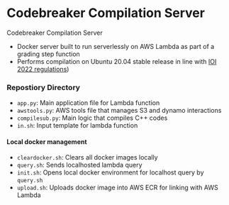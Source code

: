 # Codebreaker Compilation Server
Codebreaker Compilation Server

- Docker server built to run serverlessly on AWS Lambda as part of a grading step function
- Performs compilation on Ubuntu 20.04 stable release in line with [IOI 2022 regulations](https://ioi2022.id/contest-environment/))

### Repostiory Directory
- `app.py`: Main application file for Lambda function
- `awstools.py`: AWS tools file that manages S3 and dynamo interactions
- `compilesub.py`: Main logic that compiles C++ codes
- `in.sh`: Input template for lambda function

#### Local docker management
- `cleardocker.sh`: Clears all docker images locally
- `query.sh`: Sends localhosted lambda query
- `init.sh`: Opens local docker environment for localhost query by `query.sh`
- `upload.sh`: Uploads docker image into AWS ECR for linking with AWS Lambda 
